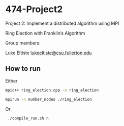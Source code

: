 # 474-Project2

Project 2: Implement a distributed algorithm using MPI

Ring Election with Franklin’s Algorithm

Group members:

Luke Eltiste lukeeltiste@csu.fullerton.edu

## How to run

Either

```sh
mpic++ ring_election.cpp -o ring_election

mpirun -n number_nodes ./ring_election
```

Or

```sh
 ./compile_run.sh n
```
